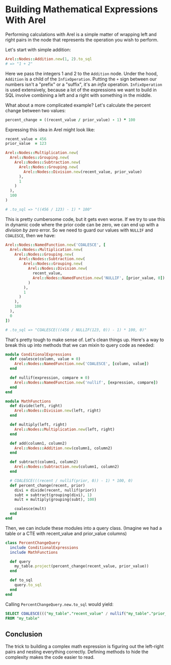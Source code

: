 # Building Mathematical Expressions With Arel

Performing calculations with Arel is a simple matter of wrapping left and right pairs in the node that represents the operation you wish to perform.

Let's start with simple addition:

```ruby
Arel::Nodes::Addition.new(1, 2).to_sql
# => "1 + 2"
```

Here we pass the integers 1 and 2 to the `Addition` node. Under the hood, `Addition` is a child of the `InfixOperation`. Putting the `+` sign between our numbers isn't a "prefix" or a "suffix", it's an _infix_ operation. `InfixOperation` is used extensively, because a lot of the expressions we want to build in SQL involve combining a left and a right with something in the middle.

What about a more complicated example? Let's calculate the percent change between two values:

```ruby
percent_change = ((recent_value / prior_value) - 1) * 100
```

Expressing this idea in Arel might look like:

```ruby
recent_value = 456
prior_value  = 123

Arel::Nodes::Multiplication.new(
  Arel::Nodes::Grouping.new(
    Arel::Nodes::Subtraction.new(
      Arel::Nodes::Grouping.new(
        Arel::Nodes::Division.new(recent_value, prior_value)
      ),
      1
    )
  ),
  100
)

# .to_sql => "((456 / 123) - 1) * 100"
```

This is pretty cumbersome code, but it gets even worse. If we try to use this in dynamic code where the prior code can be zero, we can end up with a _division by zero_ error. So we need to guard our values with `NULLIF` and `COALESCE`, then we have:

```ruby
Arel::Nodes::NamedFunction.new('COALESCE', [
  Arel::Nodes::Multiplication.new(
    Arel::Nodes::Grouping.new(
      Arel::Nodes::Subtraction.new(
        Arel::Nodes::Grouping.new(
          Arel::Nodes::Division.new(
            recent_value,
            Arel::Nodes::NamedFunction.new('NULLIF', [prior_value, 0])
          )
        ),
        1
      )
    ),
    100
  ),
  0
])

# .to_sql => "COALESCE(((456 / NULLIF(123, 0)) - 1) * 100, 0)"
```

That's pretty tough to make sense of. Let's clean things up. Here's a way to break this up into methods that we can mixin to query code as needed:

```ruby
module ConditionalExpressions
  def coalesce(column, value = 0)
    Arel::Nodes::NamedFunction.new('COALESCE', [column, value])
  end

  def nullif(expression, compare = 0)
    Arel::Nodes::NamedFunction.new('nullif', [expression, compare])
  end
end

module MathFunctions
  def divide(left, right)
    Arel::Nodes::Division.new(left, right)
  end

  def multiply(left, right)
    Arel::Nodes::Multiplication.new(left, right)
  end

  def add(column1, column2)
    Arel::Nodes::Addition.new(column1, column2)
  end

  def subtract(column1, column2)
    Arel::Nodes::Subtraction.new(column1, column2)
  end

  # COALESCE(((recent / nullif(prior, 0)) - 1) * 100, 0)
  def percent_change(recent, prior)
    divi = divide(recent, nullif(prior))
    subt = subtract(grouping(divi), 1)
    mult = multiply(grouping(subt), 100)

    coalesce(mult)
  end
end
```

Then, we can include these modules into a query class. (Imagine we had a table or a CTE with recent_value and prior_value columns)

```ruby
class PercentChangeQuery
  include ConditionalExpressions
  include MathFunctions

  def query
    my_table.project(percent_change(recent_value, prior_value))
  end

  def to_sql
    query.to_sql
  end
end
```

Calling `PercentChangeQuery.new.to_sql` would yield:

```sql
SELECT COALESCE((("my_table"."recent_value" / nullif("my_table"."prior_value", 0)) - 1) * 100, 0)
FROM "my_table"
```

## Conclusion

The trick to building a complex math expression is figuring out the left-right pairs and nesting everything correctly.
Defining methods to hide the complexity makes the code easier to read.
